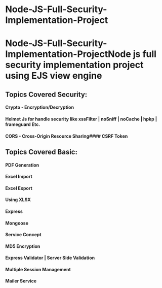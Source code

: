 # Node-JS-Full-Security-Implementation-Project

# Node-JS-Full-Security-Implementation-ProjectNode js full security implementation project using EJS view engine
## Topics Covered Security:
#### Crypto - Encryption/Decryption
#### Helmet Js for handle security like xssFilter | noSniff | noCache | hpkp | frameguard Etc.
#### CORS - Cross-Origin Resource Sharing#### CSRF Token

## Topics Covered Basic:
#### PDF Generation
#### Excel Import
#### Excel Export
#### Using XLSX
#### Express
#### Mongoose
#### Service Concept
#### MD5 Encryption
#### Express Validator | Server Side Validation
#### Multiple Session Management
#### Mailer Service
